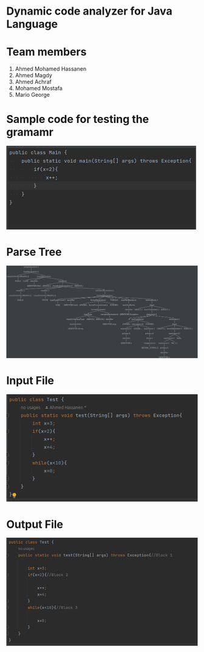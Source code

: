 # Dynamic code analyzer for Java Language

# Team members
1) Ahmed Mohamed Hassanen
2) Ahmed Magdy
3) Ahmed Achraf
4) Mohamed Mostafa
5) Mario George

# Sample code for testing the gramamr
![Sample code](./codeSample.png)

# Parse Tree
![Parse Tree](./parseTree.png)

# Input File
![Input File](./input.png)

# Output File
![Output File](./output.png)